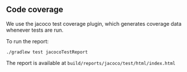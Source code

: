 ## Code coverage

We use the jacoco test coverage plugin, which generates coverage data whenever tests are run.

To run the report:
```
./gradlew test jacocoTestReport
```

The report is available at `build/reports/jacoco/test/html/index.html`